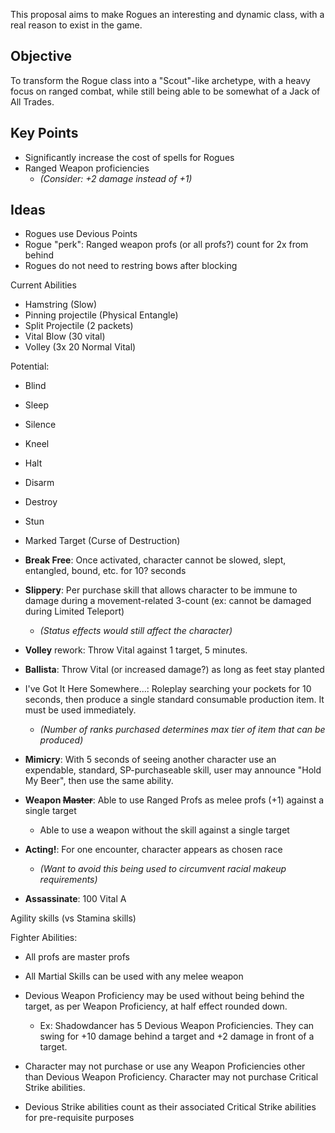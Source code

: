 This proposal aims to make Rogues an interesting and dynamic class, with a real reason to exist in the game.

## Objective ##
To transform the Rogue class into a "Scout"-like archetype, with a heavy focus on ranged combat, while still being able to be somewhat of a Jack of All Trades.

## Key Points ##
- Significantly increase the cost of spells for Rogues
- Ranged Weapon proficiencies 
    - _(Consider: +2 damage instead of +1)_

    

## Ideas ##
- Rogues use Devious Points
- Rogue "perk": Ranged weapon profs (or all profs?) count for 2x from behind
- Rogues do not need to restring bows after blocking

Current Abilities
- Hamstring (Slow)
- Pinning projectile (Physical Entangle)
- Split Projectile (2 packets)
- Vital Blow (30 vital)
- Volley (3x 20 Normal Vital)

Potential:
- Blind
- Sleep
- Silence
- Kneel
- Halt
- Disarm
- Destroy
- Stun
- Marked Target (Curse of Destruction)


- **Break Free**: Once activated, character cannot be slowed, slept, entangled, bound, etc. for 10? seconds
- **Slippery**: Per purchase skill that allows character to be immune to damage during a movement-related 3-count (ex: cannot be damaged during Limited Teleport)
    - _(Status effects would still affect the character)_
- **Volley** rework: Throw Vital against 1 target, 5 minutes.
- **Ballista**: Throw Vital (or increased damage?) as long as feet stay planted
- I've Got It Here Somewhere...: Roleplay searching your pockets for 10 seconds, then produce a single standard consumable production item. It must be used immediately.
    - _(Number of ranks purchased determines max tier of item that can be produced)_
- **Mimicry**: With 5 seconds of seeing another character use an expendable, standard, SP-purchaseable skill, user may announce "Hold My Beer", then use the same ability.
- **Weapon ~~Master~~**: Able to use Ranged Profs as melee profs (+1) against a single target
    - Able to use a weapon without the skill against a single target
- **Acting!**: For one encounter, character appears as chosen race 
    - _(Want to avoid this being used to circumvent racial makeup requirements)_
- **Assassinate**: 100 Vital
A

Agility skills (vs Stamina skills)



Fighter Abilities:
- All profs are master profs
- All Martial Skills can be used with any melee weapon




- Devious Weapon Proficiency may be used without being behind the target, as per Weapon Proficiency, at half effect rounded down.
  - Ex: Shadowdancer has 5 Devious Weapon Proficiencies. They can swing for +10 damage behind a target and +2 damage in front of a target.

- Character may not purchase or use any Weapon Proficiencies other than Devious Weapon Proficiency. Character may not purchase Critical Strike abilities.
- Devious Strike abilities count as their associated Critical Strike abilities for pre-requisite purposes